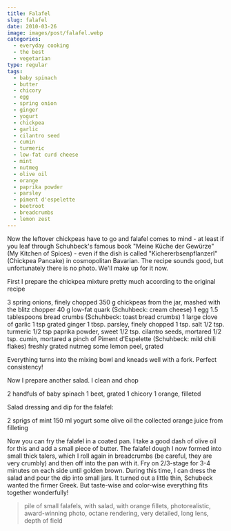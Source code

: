 ```yaml
---
title: Falafel
slug: falafel
date: 2010-03-26
image: images/post/falafel.webp
categories: 
  - everyday cooking
  - the best
  - vegetarian
type: regular
tags: 
  - baby spinach
  - butter
  - chicory
  - egg
  - spring onion
  - ginger
  - yogurt
  - chickpea
  - garlic
  - cilantro seed
  - cumin
  - turmeric
  - low-fat curd cheese
  - mint
  - nutmeg
  - olive oil
  - orange
  - paprika powder
  - parsley
  - piment d'espelette
  - beetroot
  - breadcrumbs
  - lemon zest
---
```


Now the leftover chickpeas have to go and falafel comes to mind - at least if you leaf through Schuhbeck's famous book "Meine Küche der Gewürze" (My Kitchen of Spices) - even if the dish is called "Kichererbsenpflanzerl" (Chickpea Pancake) in cosmopolitan Bavarian. The recipe sounds good, but unfortunately there is no photo. We'll make up for it now.

First I prepare the chickpea mixture pretty much according to the original recipe

3 spring onions, finely chopped 
350 g chickpeas from the jar, mashed with the blitz chopper 
40 g low-fat quark (Schuhbeck: cream cheese) 
1 egg 
1.5 tablespoons bread crumbs (Schuhbeck: toast bread crumbs) 
1 large clove of garlic 
1 tsp grated ginger 
1 tbsp. parsley, finely chopped 
1 tsp. salt 
1/2 tsp. turmeric 
1/2 tsp paprika powder, sweet 
1/2 tsp. cilantro seeds, mortared 
1/2 tsp. cumin, mortared 
a pinch of Piment d'Espelette (Schuhbeck: mild chili flakes) 
freshly grated nutmeg 
some lemon peel, grated

Everything turns into the mixing bowl and kneads well with a fork. Perfect consistency!

Now I prepare another salad. I clean and chop

2 handfuls of baby spinach 
1 beet, grated 
1 chicory 
1 orange, filleted

Salad dressing and dip for the falafel:

2 sprigs of mint 
150 ml yogurt 
some olive oil 
the collected orange juice from filleting

Now you can fry the falafel in a coated pan. I take a good dash of olive oil for this and add a small piece of butter. The falafel dough I now formed into small thick talers, which I roll again in breadcrumbs (be careful, they are very crumbly) and then off into the pan with it. Fry on 2/3-stage for 3-4 minutes on each side until golden brown. During this time, I can dress the salad and pour the dip into small jars. It turned out a little thin, Schubeck wanted the firmer Greek. But taste-wise and color-wise everything fits together wonderfully!

> pile of small falafels, with salad, with orange fillets, photorealistic, award-winning photo, octane rendering, very detailed, long lens, depth of field

